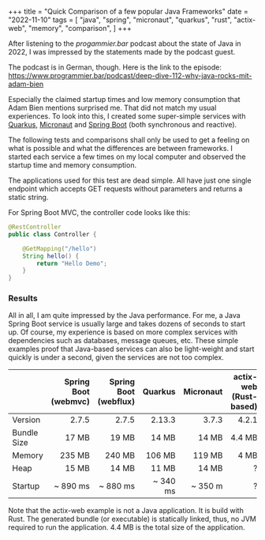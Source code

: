 +++
title = "Quick Comparison of a few popular Java Frameworks"
date = "2022-11-10"
tags = [
    "java",
    "spring",
    "micronaut",
    "quarkus",
    "rust",
    "actix-web",
    "memory",
    "comparison",
]
+++

After listening to the _progammier.bar_ podcast about the state of Java in 2022, I was impressed by the statements made by the podcast guest.
<!--more-->

The podcast is in German, though. Here is the link to the episode: https://www.programmier.bar/podcast/deep-dive-112-why-java-rocks-mit-adam-bien

Especially the claimed startup times and low memory consumption that Adam Bien mentions surprised me. That did not match my usual experiences. To look into this, I created some super-simple services with [Quarkus](https://quarkus.io/), [Micronaut](https://micronaut.io/) and [Spring Boot](https://spring.io/projects/spring-boot) (both synchronous and reactive).

The following tests and comparisons shall only be used to get a feeling on what is possible and what the differences are between frameworks. I started each service a few times on my local computer and observed the startup time and memory consumption.

The applications used for this test are dead simple. All have just one single endpoint which accepts GET requests without parameters and returns a static string.

For Spring Boot MVC, the controller code looks like this:

```java
@RestController
public class Controller {

    @GetMapping("/hello")
    String hello() {
        return "Hello Demo";
    }
}
```

### Results

All in all, I am quite impressed by the Java performance. For me, a Java Spring Boot service is usually large and takes dozens of seconds to start up. Of course, my experience is based on more complex services with dependencies such as databases, message queues, etc. These simple examples proof that Java-based services can also be light-weight and start quickly is under a second, given the services are not too complex.

|             | Spring Boot<br>(webmvc) | Spring Boot<br>(webflux) |  Quarkus | Micronaut | actix-web<br>(Rust-based) |
| :---------- | ----------------------: | -----------------------: | -------: | --------: | ------------------------: |
| Version     |                   2.7.5 |                    2.7.5 |   2.13.3 |     3.7.3 |                     4.2.1 |
| Bundle Size |                   17 MB |                    19 MB |    14 MB |     14 MB |                    4.4 MB |
| Memory      |                  235 MB |                   240 MB |   106 MB |    119 MB |                      4 MB |
| Heap        |                   15 MB |                    14 MB |    11 MB |     14 MB |                         ? |
| Startup     |                ~ 890 ms |                 ~ 880 ms | ~ 340 ms |   ~ 350 m |                         ? |

Note that the actix-web example is not a Java application. It is build with Rust. The generated bundle (or executable) is statically linked, thus, no JVM required to run the application. 4.4 MB is the total size of the application.
